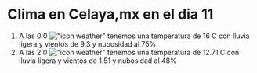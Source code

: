 # Clima en Celaya,mx en el dia 11

1. A las 0:0 !["icon weather"](http://openweathermap.org/img/w/10n.png) tenemos una temperatura de 16 C con lluvia ligera y  vientos de 9.3 y nubosidad al 75%
1. A las 2:0 !["icon weather"](http://openweathermap.org/img/w/10n.png) tenemos una temperatura de 12.71 C con lluvia ligera y  vientos de 1.51 y nubosidad al 48%
